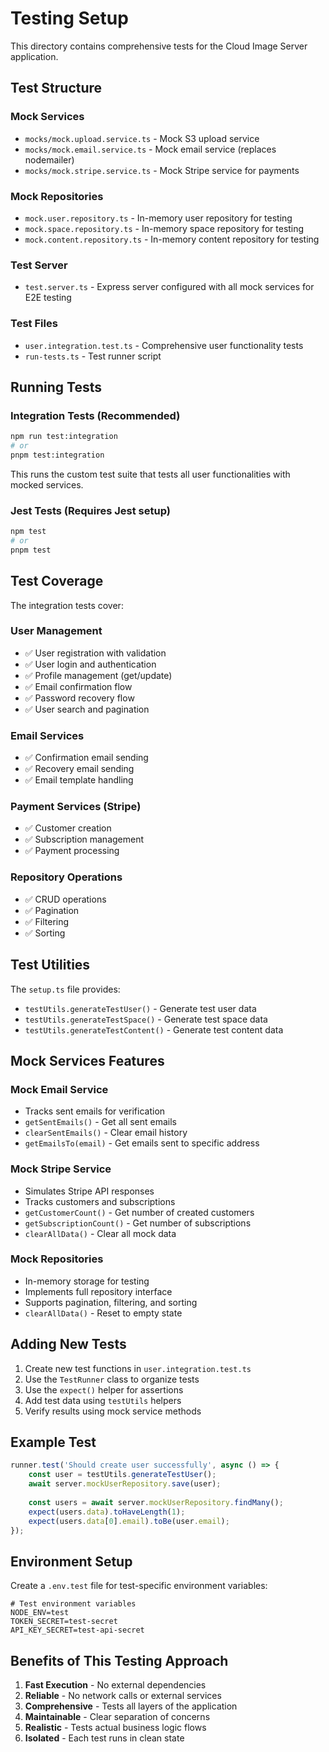 # Testing Setup

This directory contains comprehensive tests for the Cloud Image Server application.

## Test Structure

### Mock Services
- `mocks/mock.upload.service.ts` - Mock S3 upload service
- `mocks/mock.email.service.ts` - Mock email service (replaces nodemailer)
- `mocks/mock.stripe.service.ts` - Mock Stripe service for payments

### Mock Repositories
- `mock.user.repository.ts` - In-memory user repository for testing
- `mock.space.repository.ts` - In-memory space repository for testing
- `mock.content.repository.ts` - In-memory content repository for testing

### Test Server
- `test.server.ts` - Express server configured with all mock services for E2E testing

### Test Files
- `user.integration.test.ts` - Comprehensive user functionality tests
- `run-tests.ts` - Test runner script

## Running Tests

### Integration Tests (Recommended)
```bash
npm run test:integration
# or
pnpm test:integration
```

This runs the custom test suite that tests all user functionalities with mocked services.

### Jest Tests (Requires Jest setup)
```bash
npm test
# or
pnpm test
```

## Test Coverage

The integration tests cover:

### User Management
- ✅ User registration with validation
- ✅ User login and authentication
- ✅ Profile management (get/update)
- ✅ Email confirmation flow
- ✅ Password recovery flow
- ✅ User search and pagination

### Email Services
- ✅ Confirmation email sending
- ✅ Recovery email sending
- ✅ Email template handling

### Payment Services (Stripe)
- ✅ Customer creation
- ✅ Subscription management
- ✅ Payment processing

### Repository Operations
- ✅ CRUD operations
- ✅ Pagination
- ✅ Filtering
- ✅ Sorting

## Test Utilities

The `setup.ts` file provides:
- `testUtils.generateTestUser()` - Generate test user data
- `testUtils.generateTestSpace()` - Generate test space data
- `testUtils.generateTestContent()` - Generate test content data

## Mock Services Features

### Mock Email Service
- Tracks sent emails for verification
- `getSentEmails()` - Get all sent emails
- `clearSentEmails()` - Clear email history
- `getEmailsTo(email)` - Get emails sent to specific address

### Mock Stripe Service
- Simulates Stripe API responses
- Tracks customers and subscriptions
- `getCustomerCount()` - Get number of created customers
- `getSubscriptionCount()` - Get number of subscriptions
- `clearAllData()` - Clear all mock data

### Mock Repositories
- In-memory storage for testing
- Implements full repository interface
- Supports pagination, filtering, and sorting
- `clearAllData()` - Reset to empty state

## Adding New Tests

1. Create new test functions in `user.integration.test.ts`
2. Use the `TestRunner` class to organize tests
3. Use the `expect()` helper for assertions
4. Add test data using `testUtils` helpers
5. Verify results using mock service methods

## Example Test

```typescript
runner.test('Should create user successfully', async () => {
    const user = testUtils.generateTestUser();
    await server.mockUserRepository.save(user);
    
    const users = await server.mockUserRepository.findMany();
    expect(users.data).toHaveLength(1);
    expect(users.data[0].email).toBe(user.email);
});
```

## Environment Setup

Create a `.env.test` file for test-specific environment variables:

```env
# Test environment variables
NODE_ENV=test
TOKEN_SECRET=test-secret
API_KEY_SECRET=test-api-secret
```

## Benefits of This Testing Approach

1. **Fast Execution** - No external dependencies
2. **Reliable** - No network calls or external services
3. **Comprehensive** - Tests all layers of the application
4. **Maintainable** - Clear separation of concerns
5. **Realistic** - Tests actual business logic flows
6. **Isolated** - Each test runs in clean state 